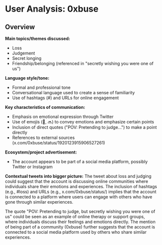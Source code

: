 # User Analysis: 0xbuse

## Overview

**Main topics/themes discussed:**
- Loss
- Judgement
- Secret longing
- Friendship/belonging (referenced in "secretly wishing you were one of us")

**Language style/tone:**
- Formal and professional tone
- Conversational language used to create a sense of familiarity
- Use of hashtags (#) and URLs for online engagement

**Key characteristics of communication:**
- Emphasis on emotional expression through Twitter
- Use of emojis (🐻, 🔜) to convey emotions and emphasize certain points
- Inclusion of direct quotes ("POV: Pretending to judge...") to make a point directly
- References to external sources (x.com/0xbuse/status/1920123915906527261)

**Ecosystem/project advertisement:**
- The account appears to be part of a social media platform, possibly Twitter or Instagram

**Contextual tweets into bigger picture:**
The tweet about loss and judging could suggest that the account is discussing online communities where individuals share their emotions and experiences. The inclusion of hashtags (e.g., #loss) and URLs (e.g., x.com/0xbuse/status/) implies that the account is connected to a platform where users can engage with others who have gone through similar experiences.

The quote "POV: Pretending to judge, but secretly wishing you were one of us" could be seen as an example of online therapy or support groups, where individuals discuss their feelings and emotions directly. The mention of being part of a community (0xbuse) further suggests that the account is connected to a social media platform used by others who share similar experiences.